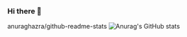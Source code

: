 ### Hi there 👋

<!--
**Choijaehyuck9/choijaehyuck9** is a ✨ _special_ ✨ repository because its `README.md` (this file) appears on your GitHub profile.

Here are some ideas to get you started:

- 🔭 I’m currently working on ...i'm university student 
- 🌱 I’m currently learning ...learning electronic
- 👯 I’m looking to collaborate on ...good friend and good person
- 🤔 I’m looking for help with ...Have a look on the internet.
- 💬 Ask me about ...
- 📫 How to reach me: ...
- 😄 Pronouns: ...
- ⚡ Fun fact: ...
-->
anuraghazra/github-readme-stats
![Anurag's GitHub stats](https://github-readme-stats.vercel.app/api?username=choijaehyuck9&show_icons=true&theme=radical)

